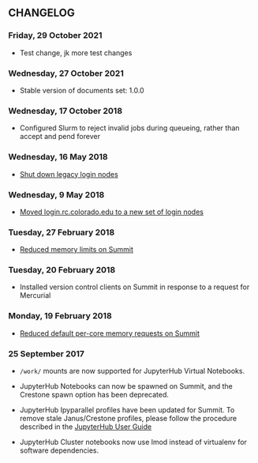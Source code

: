 ## CHANGELOG

### Friday, 29 October 2021

* Test change, jk more test changes

### Wednesday, 27 October 2021

* Stable version of documents set: 1.0.0

### Wednesday, 17 October 2018

* Configured Slurm to reject invalid jobs during queueing, rather than accept and pend forever

### Wednesday, 16 May 2018

* [Shut down legacy login nodes](https://www.colorado.edu/rc/news/rcloginnodemigration)

### Wednesday, 9 May 2018

* [Moved login.rc.colorado.edu to a new set of login nodes](https://www.colorado.edu/rc/news/rcloginnodemigration)

### Tuesday, 27 February 2018

* [Reduced memory limits on Summit](https://www.rc.colorado.edu/node/1094)

### Tuesday, 20 February 2018

* Installed version control clients on Summit in response to a request for Mercurial

### Monday, 19 February 2018

* [Reduced default per-core memory requests on Summit](https://www.rc.colorado.edu/node/1094)

### 25 September 2017

* `/work/` mounts are now supported for JupyterHub Virtual Notebooks.

* JupyterHub Notebooks can now be spawned on Summit, and the Crestone
  spawn option has been deprecated.

* JupyterHub Ipyparallel profiles have been updated for Summit. To
  remove stale Janus/Crestone profiles, please follow the procedure
  described in the
  [JupyterHub User Guide](https://github.com/ResearchComputing/jupyter-at-rc/wiki/JupyterHub-User-Guide#updating-your-jupyterhub-config)

* JupyterHub Cluster notebooks now use lmod instead of virtualenv for
  software dependencies.
